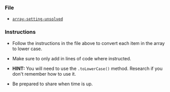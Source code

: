 ### File

- [`array-setting-unsolved`](Unsolved/array-setting-unsolved.html)

### Instructions

- Follow the instructions in the file above to convert each item in the array to lower case.

- Make sure to only add in lines of code where instructed.

- **HINT:** You will need to use the `.toLowerCase()` method. Research if you don't remember how to use it.

- Be prepared to share when time is up.
